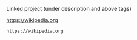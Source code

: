 
Linked project (under description and above tags)

https://wikipedia.org

```
https://wikipedia.org
```
